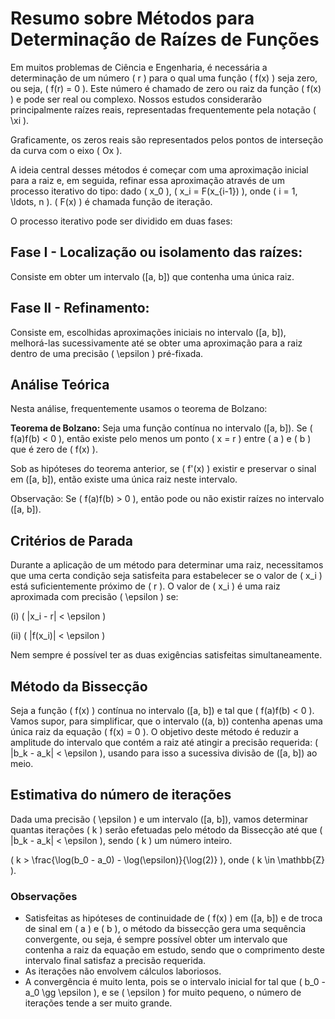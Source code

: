 # Resumo sobre Métodos para Determinação de Raízes de Funções

Em muitos problemas de Ciência e Engenharia, é necessária a determinação de um número \( r \) para o qual uma função \( f(x) \) seja zero, ou seja, \( f(r) = 0 \). Este número é chamado de zero ou raiz da função \( f(x) \) e pode ser real ou complexo. Nossos estudos considerarão principalmente raízes reais, representadas frequentemente pela notação \( \xi \).

Graficamente, os zeros reais são representados pelos pontos de interseção da curva com o eixo \( Ox \).

A ideia central desses métodos é começar com uma aproximação inicial para a raiz e, em seguida, refinar essa aproximação através de um processo iterativo do tipo: dado \( x_0 \), \( x_i = F(x_{i-1}) \), onde \( i = 1, \ldots, n \). \( F(x) \) é chamada função de iteração.

O processo iterativo pode ser dividido em duas fases:

## Fase I - Localização ou isolamento das raízes:
Consiste em obter um intervalo \([a, b]\) que contenha uma única raiz.

## Fase II - Refinamento:
Consiste em, escolhidas aproximações iniciais no intervalo \([a, b]\), melhorá-las sucessivamente até se obter uma aproximação para a raiz dentro de uma precisão \( \epsilon \) pré-fixada.

## Análise Teórica

Nesta análise, frequentemente usamos o teorema de Bolzano:

**Teorema de Bolzano:**
Seja uma função contínua no intervalo \([a, b]\). Se \( f(a)f(b) < 0 \), então existe pelo menos um ponto \( x = r \) entre \( a \) e \( b \) que é zero de \( f(x) \).

Sob as hipóteses do teorema anterior, se \( f'(x) \) existir e preservar o sinal em \([a, b]\), então existe uma única raiz neste intervalo.

Observação: Se \( f(a)f(b) > 0 \), então pode ou não existir raízes no intervalo \([a, b]\).

## Critérios de Parada

Durante a aplicação de um método para determinar uma raiz, necessitamos que uma certa condição seja satisfeita para estabelecer se o valor de \( x_i \) está suficientemente próximo de \( r \). O valor de \( x_i \) é uma raiz aproximada com precisão \( \epsilon \) se:

(i) \( |x_i - r| < \epsilon \)

(ii) \( |f(x_i)| < \epsilon \)

Nem sempre é possível ter as duas exigências satisfeitas simultaneamente.

## Método da Bissecção

Seja a função \( f(x) \) contínua no intervalo \([a, b]\) e tal que \( f(a)f(b) < 0 \). Vamos supor, para simplificar, que o intervalo \((a, b)\) contenha apenas uma única raiz da equação \( f(x) = 0 \). O objetivo deste método é reduzir a amplitude do intervalo que contém a raiz até atingir a precisão requerida: \( |b_k - a_k| < \epsilon \), usando para isso a sucessiva divisão de \([a, b]\) ao meio.

## Estimativa do número de iterações

Dada uma precisão \( \epsilon \) e um intervalo \([a, b]\), vamos determinar quantas iterações \( k \) serão efetuadas pelo método da Bissecção até que \( |b_k - a_k| < \epsilon \), sendo \( k \) um número inteiro.

\( k > \frac{\log(b_0 - a_0) - \log(\epsilon)}{\log(2)} \), onde \( k \in \mathbb{Z} \).

### Observações

- Satisfeitas as hipóteses de continuidade de \( f(x) \) em \([a, b]\) e de troca de sinal em \( a \) e \( b \), o método da bissecção gera uma sequência convergente, ou seja, é sempre possível obter um intervalo que contenha a raiz da equação em estudo, sendo que o comprimento deste intervalo final satisfaz a precisão requerida.
- As iterações não envolvem cálculos laboriosos.
- A convergência é muito lenta, pois se o intervalo inicial for tal que \( b_0 - a_0 \gg \epsilon \), e se \( \epsilon \) for muito pequeno, o número de iterações tende a ser muito grande.
